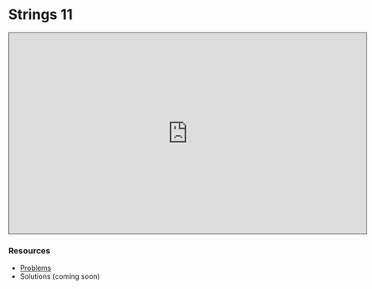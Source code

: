 # Strings 11

<iframe src="https://adaacademy.hosted.panopto.com/Panopto/Pages/Viewer.aspx?id=96e734c8-f74c-4020-b18e-aec50002cbb3&autoplay=false&offerviewer=true&showtitle=true&showbrand=true&captions=true&interactivity=all" height="405" width="720" style="border: 1px solid #464646;" allowfullscreen allow="autoplay"></iframe>

### Resources

* [Problems](https://docs.google.com/presentation/d/1eCM6dtbTJIqkkRlYHRcuqOWYciGJqsEIWyVrtAxLIik/edit#slide=id.g115ca252154_0_59)
* Solutions (coming soon)